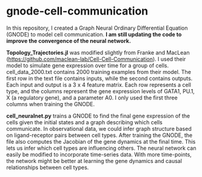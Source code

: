 # gnode-cell-communication
In this repository, I created a Graph Neural Ordinary Differential Equation (GNODE) to
model cell communication. **I am still updating the code to improve the convergence of
the neural network.**

**Topology_Trajectories.jl** was modified slightly from Franke and MacLean (https://github.com/maclean-lab/Cell-Cell-Communication).
I used their model to simulate gene expression over time for a group of cells. 
cell_data_2000.txt contains 2000 training examples from their model. The first row in the text file contains inputs, 
while the second contains outputs. Each input and output is a 3 x 4 feature matrix. Each row represents a cell type, 
and the columns represent the gene expression levels of GATA1, PU.1, X (a regulatory gene), and a parameter A0. I only 
used the first three columns when training the GNODE.

**cell_neuralnet.py** trains a GNODE to find the final gene expression of the cells given the initial states and a
graph describing which cells communicate. In observational data, we could infer graph structure based on 
ligand-receptor pairs between cell types. After training the GNODE, the file also computes the Jacobian of the gene dynamics
at the final time. This lets us infer which cell types are influencing others. The neural network can easily be modified to 
incorporate time-series data. With more time-points, the network might be better at learning the gene 
dynamics and causal relationships between cell types.
